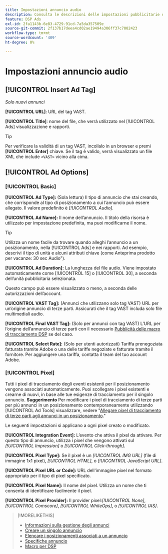 ```yaml
---
title: Impostazioni annuncio audio
description: Consulta le descrizioni delle impostazioni pubblicitarie disponibili per gli annunci audio.
feature: DSP Ads
exl-id: 2fa1143b-6e83-4729-91cd-7a5da357509e
source-git-commit: 2f137b17deea4cd02ae19494a306ff37c7002423
workflow-type: tm+mt
source-wordcount: '409'
ht-degree: 0%

---
```


# Impostazioni annuncio audio

## [!UICONTROL Insert Ad Tag]

*Solo nuovi annunci*

**[!UICONTROL URL]**: URL del tag VAST.

**[!UICONTROL Title]**: nome del file, che verrà utilizzato nel [!UICONTROL Ads] visualizzazione e rapporti.

>[!TIP]
>
> Per verificare la validità di un tag VAST, incollalo in un browser e premi **[!UICONTROL Enter]** chiave. Se il tag è valido, verrà visualizzato un file XML che include `<VAST>` vicino alla cima.

## [!UICONTROL Ad Options]

### [!UICONTROL Basic]

**[!UICONTROL Ad Type]:** (Sola lettura) Il tipo di annuncio che stai creando, che corrisponde al tipo di posizionamento a cui l’annuncio può essere allegato. Il valore predefinito è *[!UICONTROL Audio]*.

**[!UICONTROL Ad Name]:** Il nome dell’annuncio. Il titolo della risorsa è utilizzato per impostazione predefinita, ma puoi modificarne il nome.

>[!TIP]
>
> Utilizza un nome facile da trovare quando alleghi l’annuncio a un posizionamento, nella [!UICONTROL Ads] e nei rapporti. Ad esempio, descrivi il tipo di unità e alcuni attributi chiave (come Anteprima prodotto per vacanze: 30 sec Audio&quot;).

**[!UICONTROL Ad Duration]:** La lunghezza del file audio. Viene impostato automaticamente come [!UICONTROL 15] o [!UICONTROL 30], a seconda dell’unità pubblicitaria selezionata.

Questo campo può essere visualizzato o meno, a seconda delle autorizzazioni dell’account.

**[!UICONTROL VAST Tag]:** (Annunci che utilizzano solo tag VAST) URL per un’origine annuncio di terze parti. Assicurati che il tag VAST includa solo file multimediali audio.

**[!UICONTROL Final VAST Tag]:** (Solo per annunci con tag VAST) L’URL per l’origine dell’annuncio di terze parti con il necessario [Pubblicità delle macro di tracciamento DSP](/help/dsp/campaign-management/macros.md) se del caso.

**[!UICONTROL Select Rate]:** (Solo per utenti autorizzati) Tariffa prenegoziata fatturata tramite Adobe o una delle tariffe negoziate e fatturate tramite il fornitore. Per aggiungere una tariffa, contatta il team del tuo account Adobe.

### [!UICONTROL Pixel]

Tutti i pixel di tracciamento degli eventi esistenti per il posizionamento vengono associati automaticamente. Puoi scollegare i pixel esistenti e crearne di nuovi, in base alle tue esigenze di tracciamento per il singolo annuncio. **Suggerimento** Per modificare i pixel di tracciamento di terze parti per più annunci in un posizionamento contemporaneamente utilizzando [!UICONTROL Ad Tools] visualizzare, vedere &quot;[Allegare pixel di tracciamento di terze parti agli annunci in un posizionamento](/help/dsp/campaign-management/ads/ad-attach-to-placement.md#attach-pixels-ads).&quot;

Le seguenti impostazioni si applicano a ogni pixel creato o modificato.

**[!UICONTROL Integration Event]:** L’evento che attiva il pixel da attivare. Per questo tipo di annuncio, utilizza i pixel che vengono attivati sul *[!UICONTROL Impression]* o *[!UICONTROL Click-through]*.

**[!UICONTROL Pixel Type]:** Se il pixel è un *[!UICONTROL IMG URL]* (file di immagine 1x1 pixel), *[!UICONTROL HTML]*, o *[!UICONTROL JavaScript URL]*.

**[!UICONTROL Pixel URL or Code]:** URL dell&#39;immagine pixel nel formato appropriato per il tipo di pixel specificato.

**[!UICONTROL Pixel Name]:** Il nome del pixel. Utilizza un nome che ti consenta di identificare facilmente il pixel.

**[!UICONTROL Pixel Provider]:** Il provider pixel:*[!UICONTROL None]*, *[!UICONTROL Comscore]*, *[!UICONTROL WhiteOps]*, o *[!UICONTROL IAS]*.

>[!MORELIKETHIS]
>
>* [Informazioni sulla gestione degli annunci](ad-about.md)
>* [Creare un singolo annuncio](ad-create.md)
>* [Elencare i posizionamenti associati a un annuncio](/help/dsp/campaign-management/ads/ad-list-placements.md)
>* [Specifiche annuncio](ad-specs.md)
>* [Macro per DSP](/help/dsp/campaign-management/macros.md)
